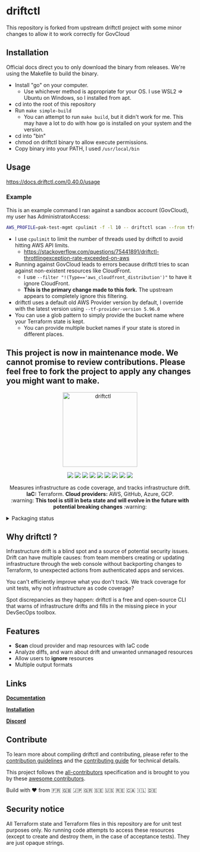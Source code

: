 # driftctl
This repository is forked from upstream driftctl project with some minor changes to allow it to work correctly for GovCloud

## Installation
Official docs direct you to only download the binary from releases.  We're using the Makefile to build the binary.

- Install "go" on your computer.
  - Use whichever method is appropriate for your OS.  I use WSL2 => Ubuntu on Windows, so I installed from apt.
- cd into the root of this repository
- Run `make simple-build`
  - You can attempt to run `make build`, but it didn't work for me.  This may have a lot to do with how go is installed on your system and the version.
- cd into "bin"
- chmod on driftctl binary to allow execute permissions.
- Copy binary into your PATH, I used `/usr/local/bin`

## Usage
https://docs.driftctl.com/0.40.0/usage

### Example
This is an example command I ran against a sandbox account (GovCloud), my user has AdministratorAccess:
```bash
AWS_PROFILE=pak-test-mgmt cpulimit -f -l 10 -- driftctl scan --from tfstate+s3://coalforge-us-gov-west-1-tf-state/**/*.tfstate --from tfstate+s3://pak-test-infra-us-gov-west-1-tf-state/**/*.tfstate --filter "!(Type=='aws_cloudfront_distribution')" --tf-provider-version 5.96.0
```

- I use `cpulimit` to limit the number of threads used by driftctl to avoid hitting AWS API limits.
  - https://stackoverflow.com/questions/75441891/driftctl-throttlingexception-rate-exceeded-on-aws
- Running against GovCloud leads to errors because driftctl tries to scan against non-existent resources like CloudFront.
  - I use `--filter "!(Type=='aws_cloudfront_distribution')"` to have it ignore CloudFront.
  - **This is the primary change made to this fork.**  The upstream appears to completely ignore this filtering.
- driftctl uses a default old AWS Provider version by default, I override with the latest version using `--tf-provider-version 5.96.0`
- You can use a glob pattern to simply provide the bucket name where your Terraform state is kept.
  - You can provide multiple bucket names if your state is stored in different places.

## This project is now in maintenance mode. We cannot promise to review contributions. Please feel free to fork the project to apply any changes you might want to make.

<p align="center">
  <img width="200" src="https://docs.driftctl.com/img/driftctl_dark.svg" alt="driftctl">
</p>

<p align="center">
  <img src="https://circleci.com/gh/snyk/driftctl.svg?style=shield"/>
  <img src="https://goreportcard.com/badge/github.com/snyk/driftctl"/>
  <img src="https://img.shields.io/github/license/snyk/driftctl">
  <img src="https://img.shields.io/github/v/release/snyk/driftctl">
  <img src="https://img.shields.io/github/go-mod/go-version/snyk/driftctl">
  <img src="https://img.shields.io/github/downloads/snyk/driftctl/total.svg"/>
  <img src="https://img.shields.io/docker/pulls/snyk/driftctl"/>
  <img src="https://img.shields.io/docker/image-size/snyk/driftctl"/>
  <a href="https://discord.gg/NMCBxtD7Nd">
    <img src="https://img.shields.io/discord/783720783469871124?color=%237289da&label=discord&logo=discord"/>
  </a>
</p>

<p align="center">
  Measures infrastructure as code coverage, and tracks infrastructure drift.<br>
  <strong>IaC:</strong> Terraform. <strong>Cloud providers:</strong> AWS, GitHub, Azure, GCP.<br>
  :warning: <strong>This tool is still in beta state and will evolve in the future with potential breaking changes</strong> :warning:
</p>

<details>
  <summary>Packaging status</summary>
  <a href="https://repology.org/project/driftctl/versions">
    <img src="https://repology.org/badge/vertical-allrepos/driftctl.svg" alt="Packaging status">
  </a>
</details>

## Why driftctl ?

Infrastructure drift is a blind spot and a source of potential security issues.
Drift can have multiple causes: from team members creating or updating infrastructure through the web console without backporting changes to Terraform, to unexpected actions from authenticated apps and services.

You can't efficiently improve what you don't track. We track coverage for unit tests, why not infrastructure as code coverage?

Spot discrepancies as they happen: driftctl is a free and open-source CLI that warns of infrastructure drifts and fills in the missing piece in your DevSecOps toolbox.


## Features

- **Scan** cloud provider and map resources with IaC code
- Analyze diffs, and warn about drift and unwanted unmanaged resources
- Allow users to **ignore** resources
- Multiple output formats

## Links

**[Documentation](https://docs.driftctl.com)**

**[Installation](https://docs.driftctl.com/installation)**

**[Discord](https://discord.gg/7zHQ8r2PgP)**

## Contribute

To learn more about compiling driftctl and contributing, please refer to the [contribution guidelines](.github/CONTRIBUTING.md) and the [contributing guide](docs/README.md) for technical details.

This project follows the [all-contributors](https://github.com/all-contributors/all-contributors) specification and is brought to you by these [awesome contributors](CONTRIBUTORS.md).

Build with ❤️️ from 🇫🇷 🇬🇧 🇯🇵 🇬🇷 🇸🇪 🇺🇸 🇷🇪 🇨🇦 🇮🇱 🇩🇪

## Security notice

All Terraform state and Terraform files in this repository are for unit test
purposes only. No running code attempts to access these resources (except to
create and destroy them, in the case of acceptance tests). They are just opaque
strings.
